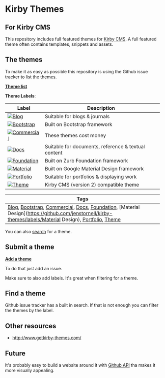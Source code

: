 # Kirby Themes

## For Kirby CMS

This repository includes full featured themes for [Kirby CMS](https://getkirby.com/). A full featured theme often contains templates, snippets and assets.

## The themes

To make it as easy as possible this repository is using the Github issue tracker to list the themes.

**[Theme list](https://github.com/jenstornell/kirby-themes/issues)**

**Theme Labels**:

| Label      | Description
| -----------|---
| [![Blog](https://cdn.rawgit.com/jenstornell/kirby-themes/master/labels/blog.svg)](https://github.com/jenstornell/kirby-themes/issues?q=is%3Aissue+is%3Aopen+label%3ABlog) | Suitable for blogs & journals
| [![Bootstrap](https://cdn.rawgit.com/jenstornell/kirby-themes/master/labels/bootstrap.svg)](https://github.com/jenstornell/kirby-themes/issues?q=is%3Aissue+is%3Aopen+label%3ABootstrap) | Built on Bootstrap framework
| [![Commercial](https://cdn.rawgit.com/jenstornell/kirby-themes/master/labels/commercial.svg)](https://github.com/jenstornell/kirby-themes/issues?q=is%3Aissue+is%3Aopen+label%3ACommercial) | These themes cost money
| [![Docs](https://cdn.rawgit.com/jenstornell/kirby-themes/master/labels/docs.svg)](https://github.com/jenstornell/kirby-themes/issues?q=is%3Aissue+is%3Aopen+label%3ADocs) | Suitable for documents, reference & textual content
| [![Foundation](https://cdn.rawgit.com/jenstornell/kirby-themes/master/labels/foundation.svg)](https://github.com/jenstornell/kirby-themes/issues?q=is%3Aissue+is%3Aopen+label%3AFoundation) | Built on Zurb Foundation framework
| [![Material](https://cdn.rawgit.com/jenstornell/kirby-themes/master/labels/material.svg)](https://github.com/jenstornell/kirby-themes/issues?q=is%3Aissue+is%3Aopen+label%3AMaterial) | Built on Google Material Design framework
| [![Portfolio](https://cdn.rawgit.com/jenstornell/kirby-themes/master/labels/portfolio.svg)](https://github.com/jenstornell/kirby-themes/issues?q=is%3Aissue+is%3Aopen+label%3APortfolio) | Suitable for portfolios & displaying work
| [![Theme](https://cdn.rawgit.com/jenstornell/kirby-themes/master/labels/theme.svg)](https://github.com/jenstornell/kirby-themes/issues?q=is%3Aissue+is%3Aopen+label%3ATheme) | Kirby CMS (version 2) compatible theme


| Tags
| ---
| [Blog](https://github.com/jenstornell/kirby-themes/labels/Blog), [Bootstrap](https://github.com/jenstornell/kirby-themes/labels/Bootstrap), [Commercial](https://github.com/jenstornell/kirby-themes/labels/Commercial), [Docs](https://github.com/jenstornell/kirby-themes/labels/Docs), [Foundation](https://github.com/jenstornell/kirby-themes/labels/Foundation), [Material Design](https://github.com/jenstornell/kirby-themes/labels/Material Design), [Portfolio](https://github.com/jenstornell/kirby-themes/labels/Portfolio), [Theme](https://github.com/jenstornell/kirby-themes/labels/Theme)


You can also [search](https://github.com/jenstornell/kirby-themes/issues) for a theme.

## Submit a theme

**[Add a theme](https://github.com/jenstornell/kirby-themes/issues)**

To do that just add an issue.

Make sure to also add labels. It's great when filtering for a theme.

## Find a theme

Github issue tracker has a built in search. If that is not enough you can filter the themes by the label.

## Other resources

- http://www.getkirby-themes.com/

## Future

It's probably easy to build a website around it with [Github API](https://developer.github.com/v3/issues/) tha makes it more visually appealing.
